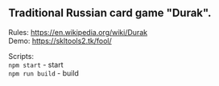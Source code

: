 ## Traditional Russian card game "Durak".
Rules: https://en.wikipedia.org/wiki/Durak </br>
Demo: https://skltools2.tk/fool/

Scripts: </br>
`npm start` - start </br>
`npm run build` - build


